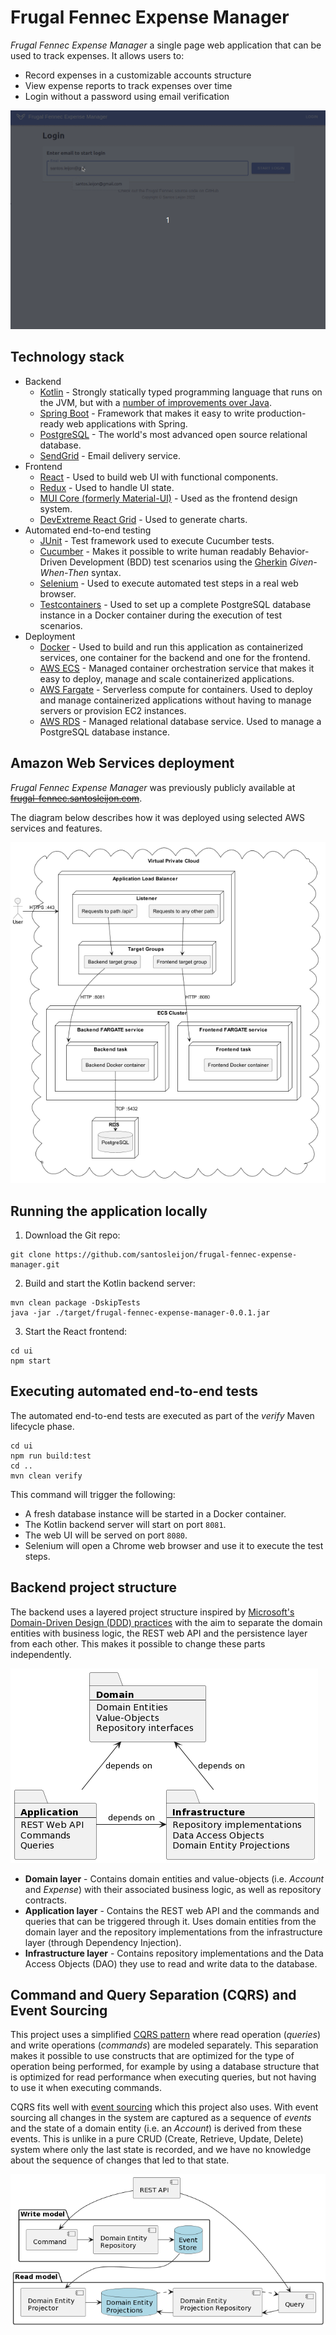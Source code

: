 # Frugal Fennec Expense Manager

*Frugal Fennec Expense Manager* a single page web application that can be used to track expenses. It allows users to:
* Record expenses in a customizable accounts structure
* View expense reports to track expenses over time
* Login without a password using email verification

![screen capture of demo](https://github.com/santosleijon/frugal-fennec-expense-manager/blob/main/docs/demo.gif?raw=true)

## Technology stack

* Backend
  * [Kotlin](https://kotlinlang.org/) - Strongly statically typed programming language that runs on the JVM, but with a [number of improvements over Java](https://kotlinlang.org/docs/comparison-to-java.html#some-java-issues-addressed-in-kotlin).
  * [Spring Boot](https://spring.io/projects/spring-boot) - Framework that makes it easy to write production-ready web applications with Spring.
  * [PostgreSQL](https://www.postgresql.org/) - The world's most advanced open source relational database.
  * [SendGrid](https://sendgrid.com/) - Email delivery service.
* Frontend
  * [React](https://github.com/facebook/react/) - Used to build web UI with functional components.
  * [Redux](https://github.com/reduxjs/redux) - Used to handle UI state.
  * [MUI Core (formerly Material-UI)](https://github.com/mui/material-ui) - Used as the frontend design system.
  * [DevExtreme React Grid](https://devexpress.github.io/devextreme-reactive/react/grid/) - Used to generate charts.
* Automated end-to-end testing
  * [JUnit](https://github.com/junit-team/junit4) - Test framework used to execute Cucumber tests.
  * [Cucumber](https://cucumber.io/) - Makes it possible to write human readably Behavior-Driven Development (BDD) test scenarios using the [Gherkin](https://cucumber.io/docs/gherkin/reference/) *Given-When-Then* syntax.
  * [Selenium](https://www.selenium.dev/) - Used to execute automated test steps in a real web browser.
  * [Testcontainers](https://www.testcontainers.org/) - Used to set up a complete PostgreSQL database instance in a Docker container during the execution of test scenarios.
* Deployment
  * [Docker](https://www.docker.com/) - Used to build and run this application as containerized services, one container for the backend and one for the frontend.
  * [AWS ECS](https://aws.amazon.com/ecs/) - Managed container orchestration service that makes it easy to deploy, manage and scale containerized applications.
  * [AWS Fargate](https://aws.amazon.com/fargate/) - Serverless compute for containers. Used to deploy and manage containerized applications without having to manage servers or provision EC2 instances. 
  * [AWS RDS](https://aws.amazon.com/rds/) - Managed relational database service. Used to manage a PostgreSQL database instance.


## Amazon Web Services deployment

*Frugal Fennec Expense Manager* was previously publicly available at ~~[frugal-fennec.santosleijon.com](https://frugal-fennec.santosleijon.com)~~.

The diagram below describes how it was deployed using selected AWS services and features.

![AWS deployment](https://github.com/santosleijon/frugal-fennec-expense-manager/blob/main/docs/aws_deployment.png?raw=true)


## Running the application locally

1. Download the Git repo:

```
git clone https://github.com/santosleijon/frugal-fennec-expense-manager.git
```

2. Build and start the Kotlin backend server:

```
mvn clean package -DskipTests
java -jar ./target/frugal-fennec-expense-manager-0.0.1.jar
```

3. Start the React frontend:

```
cd ui
npm start
```

## Executing automated end-to-end tests

The automated end-to-end tests are executed as part of the *verify* Maven lifecycle phase.

```
cd ui
npm run build:test
cd ..
mvn clean verify
```

This command will trigger the following:
* A fresh database instance will be started in a Docker container.
* The Kotlin backend server will start on port `8081`.
* The web UI will be served on port `8080`.
* Selenium will open a Chrome web browser and use it to execute the test steps.

## Backend project structure
The backend uses a layered project structure inspired by [Microsoft's Domain-Driven Design (DDD) practices](https://docs.microsoft.com/en-us/dotnet/architecture/microservices/microservice-ddd-cqrs-patterns/ddd-oriented-microservice) with the aim to separate the domain entities with business logic, the REST web API and the persistence layer from each other.
This makes it possible to change these parts independently.

![backend project structure](https://github.com/santosleijon/frugal-fennec-expense-manager/blob/main/docs/backend_project_structure.png?raw=true)

* **Domain layer** - Contains domain entities and value-objects (i.e. *Account* and *Expense*) with their associated business logic, as well as repository contracts.
* **Application layer** - Contains the REST web API and the commands and queries that can be triggered through it. Uses domain entities from the domain layer and the repository implementations from the infrastructure layer (through Dependency Injection).
* **Infrastructure layer** - Contains repository implementations and the Data Access Objects (DAO) they use to read and write data to the database.

## Command and Query Separation (CQRS) and Event Sourcing

This project uses a simplified [CQRS pattern](https://martinfowler.com/bliki/CQRS.html) where read operation (*queries*) and write operations (*commands*) are modeled separately. 
This separation makes it possible to use constructs that are optimized for the type of operation being performed, for example by using a database structure that is optimized for read performance when executing queries, but not having to use it when executing commands.

CQRS fits well with [event sourcing](https://martinfowler.com/eaaDev/EventSourcing.html) which this project also uses.
With event sourcing all changes in the system are captured as a sequence of *events* and the state of a domain entity (i.e. an *Account*) is derived from these events.
This is unlike in a pure CRUD (Create, Retrieve, Update, Delete) system where only the last state is recorded, and we have no knowledge about the sequence of changes that led to that state.

![cqrs and event sourcing architecture](https://github.com/santosleijon/frugal-fennec-expense-manager/blob/main/docs/cqrs_es_architecture.png?raw=true)
